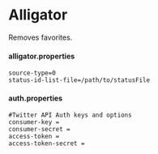 # Alligator

Removes favorites.

#### alligator.properties

```properties
source-type=0
status-id-list-file=/path/to/statusFile
```

#### auth.properties
```properties
#Twitter API Auth keys and options
consumer-key =
consumer-secret =
access-token = 
access-token-secret =
```